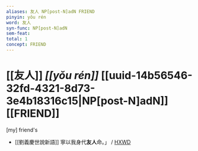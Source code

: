 ```yaml
---
aliases: 友人 NP[post-N]adN FRIEND
pinyin: yǒu rén
word: 友人
syn-func: NP[post-N]adN
sem-feat: 
total: 1
concept: FRIEND 
---
```

# [[友人]] *[[yǒu rén]]*  [[uuid-14b56546-32fd-4321-8d73-3e4b18316c15|NP[post-N]adN]] [[FRIEND]]
[my] friend's
 - [[劉義慶世說新語]] 寧以我身代**友人**命。」
                     / [HXWD](https://hxwd.org/textview.html?location=KR3l0002_tls_001-9a.24)